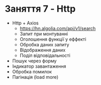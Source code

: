 # Заняття 7 - Http

- Http + Axios
  - https://hn.algolia.com/api/v1/search
  - Запит при монтуванні
  - Оголошення функції у еффекті
  - Обробка даних запиту
  - Відображення даних
  - Поділ відповідальності
- Пошук через форму
- Індикатор завантаження
- Обробка помилок
- Пагінація (load more)
